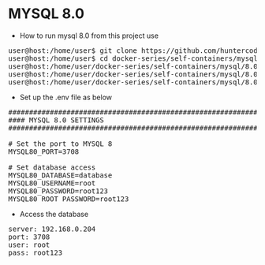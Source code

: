 # MYSQL 8.0

- How to run mysql 8.0 from this project use

<pre>
user@host:/home/user$ git clone https://github.com/huntercodexs/docker-series.git .
user@host:/home/user$ cd docker-series/self-containers/mysql/8.0
user@host:/home/user/docker-series/self-containers/mysql/8.0$ docker-compose up --build
user@host:/home/user/docker-series/self-containers/mysql/8.0$ [Ctrl+C]
user@host:/home/user/docker-series/self-containers/mysql/8.0$ docker-compose start
</pre>

- Set up the .env file as below
<pre>
##############################################################################
#### MYSQL 8.0 SETTINGS
##############################################################################

# Set the port to MYSQL 8
MYSQL80_PORT=3708

# Set database access
MYSQL80_DATABASE=database
MYSQL80_USERNAME=root
MYSQL80_PASSWORD=root123
MYSQL80_ROOT_PASSWORD=root123
</pre>

- Access the database

<pre>
server: 192.168.0.204
port: 3708
user: root
pass: root123
</pre>